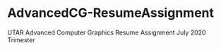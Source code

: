 # AdvancedCG-ResumeAssignment
UTAR Advanced Computer Graphics Resume Assignment July 2020 Trimester
